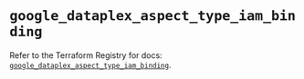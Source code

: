 # `google_dataplex_aspect_type_iam_binding`

Refer to the Terraform Registry for docs: [`google_dataplex_aspect_type_iam_binding`](https://registry.terraform.io/providers/hashicorp/google/6.2.0/docs/resources/dataplex_aspect_type_iam_binding).

